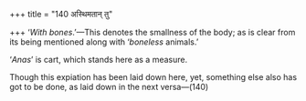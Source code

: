 +++
title = "140 अस्थिमतान् तु"

+++
‘*With bones*.’—This denotes the smallness of the body; as is clear from
its being mentioned along with ‘*boneless* animals.’

‘*Anas*’ is cart, which stands here as a measure.

Though this expiation has been laid down here, yet, something else also
has got to be done, as laid down in the next versa—(140)


